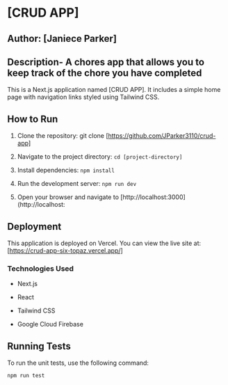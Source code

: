 # [CRUD APP]



## Author: [Janiece Parker]



## Description- A chores app that allows you to keep track of the chore you have completed

 

This is a Next.js application named [CRUD APP]. It includes a simple home page with navigation links styled using Tailwind CSS.



## How to Run



1. Clone the repository: git clone [https://github.com/JParker3110/crud-app]

2. Navigate to the project directory: `cd [project-directory]`

3. Install dependencies: `npm install`

4. Run the development server: `npm run dev`

5. Open your browser and navigate to [http://localhost:3000](http://localhost:

## Deployment



This application is deployed on Vercel. You can view the live site at: [https://crud-app-six-topaz.vercel.app/]


### Technologies Used

- Next.js

- React

- Tailwind CSS

- Google Cloud Firebase

## Running Tests

To run the unit tests, use the following command:

```bash
npm run test